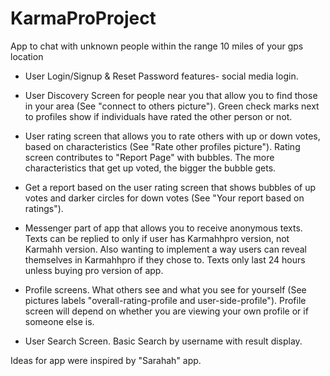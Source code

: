 # KarmaProProject
App to chat with unknown people within the range 10 miles of your gps location

- User Login/Signup & Reset Password features- social media login.

- User Discovery Screen for people near you that allow you to find those in your area (See "connect to others picture"). Green check marks next to profiles show if individuals have rated the other person or not.

- User rating screen that allows you to rate others with up or down votes, based on characteristics (See "Rate other profiles picture"). Rating screen contributes to "Report Page" with bubbles. The more characteristics that get up voted, the bigger the bubble gets.

- Get a report based on the user rating screen that shows bubbles of up votes and darker circles for down votes (See "Your report based on ratings").

- Messenger part of app that allows you to receive anonymous texts. Texts can be replied to only if user has Karmahhpro version, not Karmahh version. Also wanting to implement a way users can reveal themselves in Karmahhpro if they chose to. Texts only last 24 hours unless buying pro version of app.

- Profile screens. What others see and what you see for yourself (See pictures labels "overall-rating-profile and user-side-profile"). Profile screen will depend on whether you are viewing your own profile or if someone else is.

- User Search Screen. Basic Search by username with result display.

Ideas for app were inspired by "Sarahah" app.
